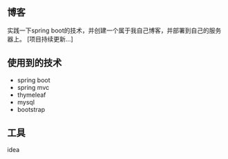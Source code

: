 ## 博客
实践一下spring boot的技术，并创建一个属于我自己博客，并部署到自己的服务器上。
[项目持续更新...]

## 使用到的技术
- spring boot
- spring mvc
- thymeleaf
- mysql
- bootstrap

## 工具
idea
